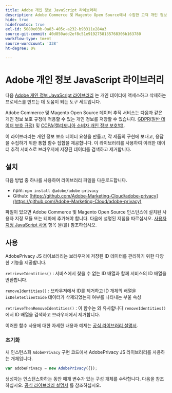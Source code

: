 ```yaml
---
title: Adobe 개인 정보 JavaScript 라이브러리
description: Adobe Commerce 및 Magento Open Source에서 수집한 고객 개인 정보에 액세스하고 삭제하는 사용자 지정 도구를 사용하는 방법에 대해 알아봅니다.
hide: true
hidefromtoc: true
exl-id: 5080e03b-0a83-405c-a232-b93311e284a3
source-git-commit: 40d850add2ef8c51e9192758135768306b163780
workflow-type: tm+mt
source-wordcount: '338'
ht-degree: 0%

---
```


# Adobe 개인 정보 JavaScript 라이브러리

<!-- TODO: Remove hide metadata when the library has been integrated with Commerce. -->

다음 [Adobe 개인 정보 JavaScript 라이브러리](https://experienceleague.adobe.com/docs/experience-platform/privacy/js-library.html) 는 개인 데이터에 액세스하고 삭제하는 프로세스를 만드는 데 도움이 되는 도구 세트입니다.

Adobe Commerce 및 Magento Open Source 데이터 추적 서비스는 다음과 같은 개인 정보 보호 규정에 적용할 수 있는 개인 정보를 저장할 수 있습니다. [GDPR(일반 데이터 보호 규정)](gdpr.md) 및 [CCPA(캘리포니아 소비자 개인 정보 보호법)](ccpa.md).

이 라이브러리는 개인 정보 보호 데이터 요청을 만들고, 각 제품의 구현에 보내고, 응답을 수집하기 위한 통합 함수 집합을 제공합니다. 이 라이브러리를 사용하여 이러한 데이터 추적 서비스로 브라우저에 저장된 데이터를 검색하고 제거합니다.

## 설치

다음 방법 중 하나를 사용하여 라이브러리 파일을 다운로드합니다.

- npm: `npm install @adobe/adobe-privacy`
- Github: [https://github.com/Adobe-Marketing-Cloud/adobe-privacy](https://github.com/Adobe-Marketing-Cloud/adobe-privacy)

파일이 있으면 Adobe Commerce 및 Magento Open Source 인스턴스에 설치된 사용자 지정 모듈 또는 테마에 추가해야 합니다. 다음에 설명된 지침을 따르십시오. [사용자 지정 JavaScript 사용](https://developer.adobe.com/commerce/frontend-core/javascript/custom/) 항목 을(를) 참조하십시오.

## 사용

AdobePrivacy JS 라이브러리는 브라우저에 저장된 ID 데이터를 관리하기 위한 다양한 기능을 제공합니다.

`retrieveIdentities()`
: 서비스에서 찾을 수 없는 ID 배열과 함께 서비스의 ID 배열을 반환합니다.

`removeIdentities()`
: 브라우저에서 ID를 제거하고 ID 개체의 배열을 `isDeleteClientSide` 데이터가 삭제되었는지 여부를 나타내는 부울 속성

`retrieveThenRemoveIdentities()`
: 이 함수는 와 유사합니다 `removeIdentities()` 에서 ID 배열을 검색하고 브라우저에서 제거합니다.

이러한 함수 사용에 대한 자세한 내용과 예제는 [공식 라이브러리 설명서](https://experienceleague.adobe.com/docs/experience-platform/privacy/js-library.html).

### 초기화

새 인스턴스화 `AdobePrivacy` 구현 코드에서 AdobePrivacy JS 라이브러리를 사용하는 개체입니다.

```js
var adobePrivacy = new AdobePrivacy({});
```

생성자는 인스턴스화하는 동안 매개 변수가 있는 구성 개체를 수락합니다.
다음을 참조하십시오. [공식 라이브러리 설명서](https://experienceleague.adobe.com/docs/experience-platform/privacy/js-library.html) 를 참조하십시오.
